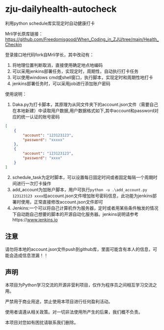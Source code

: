 # zju-dailyhealth-autocheck
利用python schedule库实现定时自动健康打卡

Mrli学长原库链接：https://github.com/Freedomisgood/When_Coding_in_ZJU/tree/main/Health_Checkin

登录接口地代码fork自Mrli学长，其中改动有：

1. 将地理位置判断取消，直接使用确定地点地编码
2. 可以采用jenkins部署任务，实现定时，周期性，自动执行打卡任务
3. 可以使用windows cmd或shell窗口，执行脚本，实现定时和周期性地打卡
4. jenkins部署任务时，可以采用job进行添加账户密码

使用说明：

1. Daka.py为打卡脚本，其原理为从同文件夹下的account.json文件（需要自己在本地新建）中读取用户数据,用户数据格式如下,其中account和password对应的统一认证的账号密码

```JSON
[
    {
        "account": "123123123",
        "password": "xxxxx"
    },
    {
        "account": "123123123",
        "password": "xxxx"
    }
]
```

2. schedule_task为定时脚本，可以设置每日固定时间或者固定每隔一个周期时间进行一次打卡操作
3. add_account为加账户脚本，用户可执行`python -u .\add_account.py 123123123 xxxx`给account.json文件增加账号密码信息，此功能为jenkins部署时使用，正常直接修改account.json文件即可
4. Jenkins:一个可以将自己计算机作为服务器，定时或者用某些条件触发的情况下自动跑自己想要的脚本的开源自动化服务器。jenkins说明请参考https://www.jenkins.io

## 注意
请勿将本地的account.json文件push到github库，里面可能含有本人的信息，可能会造成信息泄漏！！
## 声明

本项目为Python学习交流的开源非营利项目，仅作为程序员之间相互学习交流之用。

严禁用于商业用途，禁止使用本项目进行任何盈利活动。

使用者请遵从相关政策。对一切非法使用所产生的后果，我们概不负责。

本项目对您如有困扰请联系我们删除。
